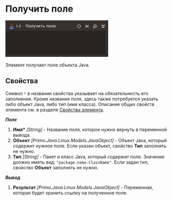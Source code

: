 ﻿---
Description: Get field
---

# Получить поле

![](../../../resources/activities/extra/java/get-java-field-base.png)

Элемент получает поле объекта Java.

## Свойства
Символ `*` в названии свойства указывает на обязательность его заполнения. Кроме названия поля, здесь также потребуется указать либо объект Java, либо тип (имя класса).
Описание общих свойств элемента см. в разделе [Свойства элемента](https://docs.primo-rpa.ru/primo-rpa/primo-studio/process/elements#svoistva-elementa).

***Поле***
1. **Имя\*** *[String]* - Название поля, которое нужно вернуть в переменной вывода.
1. **Объект** *[Primo.Java.Linux.Models.JavaObject]* - Объект Java, который содержит нужное поле. Если указан объект, свойство **Тип** заполнять не нужно.
1. **Тип** *[String]* - Пакет и класс Java, который содержит поле. Значение должно иметь вид: `"package.name.ClassName"`. Если задан тип, свойство **Объект** заполнять не нужно.

***Вывод***
1. **Результат** *[Primo.Java.Linux.Models.JavaObject]* - Переменная, которая будет хранить ссылку на полученное поле.
